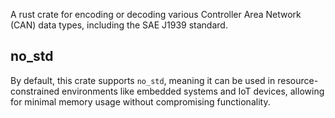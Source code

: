 A rust crate for encoding or decoding various Controller Area Network (CAN) data types, including the SAE J1939 standard.

## no_std
By default, this crate supports `no_std`, meaning it can be used in resource-constrained environments like embedded systems and IoT devices, allowing for minimal memory usage without compromising functionality.